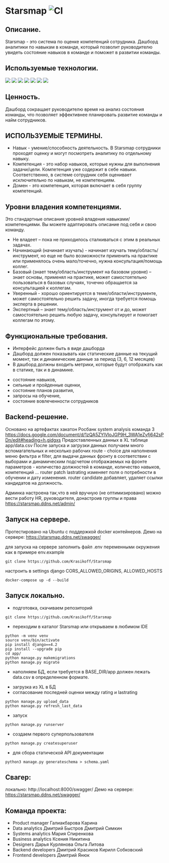 # Starsmap ![CI](https://github.com/Krasikoff/Starsmap/actions/workflows/main.yml/badge.svg)

## Описание. 
Starsmap - это система по оценке компетенций сотрудника. Дашборд аналитики по навыкам в команде, который позволит руководителю увидеть состояние навыков в команде и поможет в развитии команды.  

## Используемые технологии.
![](https://img.shields.io/badge/Python-Version:_3.10.13-blue?logo=python&style=plastic) 
![](https://img.shields.io/badge/Django_4.2-006600?logo=python&style=plastic)
![](https://img.shields.io/badge/DRF_3.15.2-006600?logo=python&style=plastic)
![](https://img.shields.io/badge/Postgresql_15.3-black?logo=python&style=plastic)
![](https://img.shields.io/badge/UnitTest-grey?logo=python&style=plastic)
![](https://img.shields.io/badge/Docker-blue?logo=python&style=plastic)
![](https://img.shields.io/badge/Nginx-333333?logo=python&style=plastic)

## Ценность.
Дашборд сокращает руководителю время на анализ состояния команды, что позволяет эффективнее планировать развитие команды и найм сотрудников.

## ИСПОЛЬЗУЕМЫЕ ТЕРМИНЫ.
* Навык - умение/способность деятельность. В Starsmap сотрудники проходят оценку и могут посмотреть аналитику по отдельному навыку. 
* Компетенция - это набор навыков, которые нужны для выполнения задачи/цели. Компетенция уже содержит в себе навыки. Соответственно, в системе сотрудник себя оценивает исключительно по навыкам, не компетенциям. 
* Домен - это компетенция, которая включает в себя группу компетенций. 

## Уровни владения компетенциями. 
Это стандартные описания уровней владения навыками/компетенциями. Вы можете адаптировать описание под себя и свою команду.

* Не владеет – пока не приходилось сталкиваться с этим в реальных задачах.
* Начинающий (начинает изучать) -  начинает изучать тему/область/инструмент, но еще не было возможности применить на практике или применялось очень мало/точечно, нужна консультация/помощь коллег.
* Базовый (знает тему/область/инструмент на базовом уровне) – знает основы, применял на практике, может самостоятельно пользоваться в базовых случаях, точечно обращается за консультацией к коллегам.
* Уверенный -  хорошо ориентируется в теме/области/инструменте, может самостоятельно решить задачу, иногда требуется помощь эксперта в решении.
* Экспертный – знает тему/область/инструмент от и до, может самостоятельно решить любую задачу, консультирует и помогает коллегам по этому.

## Функциональные требования.
* Интерфейс должен быть в виде дашборда 
* Дашборд должен показывать как статические данные на текущий момент, так и динамические данные за период (3, 6, 12 месяцев) 
* В дашборд должны входить метрики, которые будут отображать как в статике, так и в динамике.
 - состояние навыков, 
 - сильные и пройденные оценки, 
 - состояние планов развития,
 - запросы на обучение, 
 - состояние вовлеченности сотрудников 

## Backend-решение.

Основано на артефактах хакатон Росбанк system analysis команда 3
https://docs.google.com/document/d/1zQA5ZYlVIoJGP9H_3WA1eZyfj642sPDn/edit#heading=h.gjdgxs
Предоставленных данных в XL таблице  app/data.csv
После запуска и загрузки данных получаем много вспомагательных и несколько рабочих route - choice для наполнения меню фильтра и filter, для выдачи данных фронту в соответствии с выборами и динамическим подсчетом отображаемых на фронте параметров - количество должностей в команде, количество навыков, компетенций ...
router patch lastrating изменяет поля о потребности в обучении и дату изменения.
router candidate добавляет, удаляет ссылки кандидатов на должность. 

Админка настроена так,что в ней вручную (не оптимизировано) можно вести работу HR, руководителя, донастроив группы и права https://starsmap.ddns.net/admin/

## Запуск на сервере.
Протестировано на Ubuntu с поддержкой docker контейнеров. Демо на сервере:
https://starsmap.ddns.net/swagger/

для запуска на сервере заполнить файл .env переменными окружения как в примере env.example
``` shell
git clone https://github.com/Krasikoff/Starsmap
```
настроить в settings django CORS_ALLOWED_ORIGINS, ALLOWED_HOSTS
``` shell
docker-compose up -d --build
```

## Запуск локально.
- подготовка, скачиваем репозиторий
``` shell
git clone https://github.com/Krasikoff/Starsmap
```
- переходим в каталог Starsmap или открываем в любимом IDE

``` shell
python -m venv venv
source venv/bin/activate
pip install django==4.2
pip install --upgrade pip
cd app/
python manage.py makemigrations
python manage.py migrate
```
- наполняем БД, если требуется
в BASE_DIR/app должен лежать data.csv в определенном формате.
* загрузка из XL в БД
* согласование последней оценки между rating и lastrating
``` shell
python manage.py upload_data
python manage.py refresh_last_data
```
- запуск
``` shell
python manage.py runserver  
```
- создаем первого суперпользователя
``` shell
python manage.py createsuperuser
```
- для сбора статической API документации
``` shell
python3 manage.py generateschema > schema.yaml 
```

## Свагер:

локально:
http://localhost:8000/swagger/
Демо на сервере:
https://starsmap.ddns.net/swagger/

## Команда проекта:

- Product manager
Галиакбарова Карина
- Data analytics 
Дмитрий Быстров
Дмитрий Симкин
- Systems analytics
Мария Спиренкова
- Business analytics
Ксения Никитина
- Designers
Дарья Курлянова
Ольга Литова
- Backend developers
Дмитрий Красиков
Кирилл Собковский
- Frontend developers
Дмитрий Янюк
